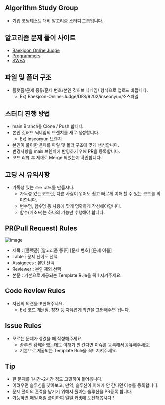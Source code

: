## Algorithm Study Group
+ 기업 코딩테스트 대비 알고리즘 스터디 그룹입니다.

## 알고리즘 문제 풀이 사이트
+ [Baekjoon Online Judge](https://www.acmicpc.net/)
+ [Programmers](https://programmers.co.kr/)
+ [SWEA](https://swexpertacademy.com/)

## 파일 및 폴더 구조
+ 플랫폼/문제 종류/문제 번호/본인 깃허브 닉네임/ 형식으로 업로드 바랍니다.
  + Ex) Baekjoon-Online-Judge/DFS/9202/inseonyun/소스파일

## 스터디 진행 방법
+ main Branch를 Clone / Push 합니다.
+ 본인 깃허브 닉네임의 브렌치를 새로 생성합니다. 
  + Ex) inseonyun 브렌치
+ 본인이 풀이한 문제를 파일 및 폴더 구조에 맞게 생성합니다.
+ 변경사항을 main 브렌치에 반영하기 위해 PR을 등록합니다.
+ 코드 리뷰 후 제대로 Merge 되었는지 확인합니다.

## 코딩 시 유의사항
+ 가독성 있는 소스 코드를 만듭시다.
  + 가독성 있는 코드란, 다른 사람이 읽어도 쉽고 빠르게 이해 할 수 있는 코드를 의미합니다.
  + 변수명, 함수명 등 사용에 맞게 명확하게 작성해야합니다.
  + 함수(메소드)는 하나의 기능만 수행해야 합니다.

## PR(Pull Request) Rules
![image](https://user-images.githubusercontent.com/84364741/166105677-b274a0e7-b378-4686-b425-9a8e73557fa6.png)
+ 제목 : [플랫폼] [알고리즘 종류] [문제 번호] [문제 이름]
+ Lable : 문제 난이도 선택
+ Assignees : 본인 선택
+ Reviewer : 본인 제외 선택
+ 본문 : 기본으로 제공되는 Template Rule을 꼭!! 지켜주세요.

## Code Review Rules
+ 자신의 의견을 표현해주세요. 
  + Ex) 코드 개선점, 칭찬 등 자유롭게 의견을 표현해주면 됩니다.

## Issue Rules
+ 모르는 문제가 생겼을 때 작성해주세요.
  + 솔루션 검색을 했는데도 이해가 안 간다면 이슈를 등록해서 공유해주세요.
  + 기본으로 제공되는 Template Rule을 꼭!! 지켜주세요.

## Tip
+ 한 문제를 1시간~2시간 정도 고민하여 풀어봅니다.
+ 어려우면 솔루션을 찾아보고, 만약, 솔루션이 이해가 안 간다면 이슈를 등록합니다.
+ 문제 풀이의 흔적을 남기기 위해서 풀이한 솔루션을 PR등록 합니다.
+ 가능하면 매일 매일 풀이하여 일일 커밋에 도전해봅시다!!
